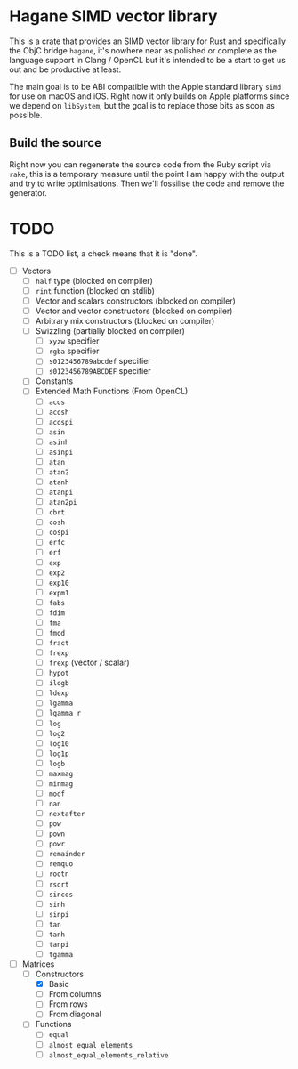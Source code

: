 # Hagane SIMD vector library #

This is a crate that provides an SIMD vector library for Rust and specifically the ObjC bridge `hagane`, it's nowhere near as polished or complete as the language support in Clang / OpenCL but it's intended to be a start to get us out and be productive at least.

The main goal is to be ABI compatible with the Apple standard library `simd` for use on macOS and iOS. Right now it only builds on Apple platforms since we depend on `libSystem`, but the goal is to replace those bits as soon as possible.

## Build the source ##

Right now you can regenerate the source code from the Ruby script via `rake`, this is a temporary measure until the point I am happy with the output and try to write optimisations. Then we'll fossilise the code and remove the generator.

# TODO #

This is a TODO list, a check means that it is "done".

 - [ ] Vectors
   - [ ] `half` type (blocked on compiler)
   - [ ] `rint` function (blocked on stdlib)
   - [ ] Vector and scalars constructors (blocked on compiler)
   - [ ] Vector and vector constructors (blocked on compiler)
   - [ ] Arbitrary mix constructors (blocked on compiler)
   - [ ] Swizzling (partially blocked on compiler)
     - [ ] `xyzw` specifier
     - [ ] `rgba` specifier
     - [ ] `s0123456789abcdef` specifier
     - [ ] `s0123456789ABCDEF` specifier
   - [ ] Constants
   - [ ] Extended Math Functions (From OpenCL)
     - [ ] `acos`
     - [ ] `acosh`
     - [ ] `acospi`
     - [ ] `asin`
     - [ ] `asinh`
     - [ ] `asinpi`
     - [ ] `atan`
     - [ ] `atan2`
     - [ ] `atanh`
     - [ ] `atanpi`
     - [ ] `atan2pi`
     - [ ] `cbrt`
     - [ ] `cosh`
     - [ ] `cospi`
     - [ ] `erfc`
     - [ ] `erf`
     - [ ] `exp`
     - [ ] `exp2`
     - [ ] `exp10`
     - [ ] `expm1`
     - [ ] `fabs`
     - [ ] `fdim`
     - [ ] `fma`
     - [ ] `fmod`
     - [ ] `fract`
     - [ ] `frexp`
     - [ ] `frexp` (vector / scalar)
     - [ ] `hypot`
     - [ ] `ilogb`
     - [ ] `ldexp`
     - [ ] `lgamma`
     - [ ] `lgamma_r`
     - [ ] `log`
     - [ ] `log2`
     - [ ] `log10`
     - [ ] `log1p`
     - [ ] `logb`
     - [ ] `maxmag`
     - [ ] `minmag`
     - [ ] `modf`
     - [ ] `nan`
     - [ ] `nextafter`
     - [ ] `pow`
     - [ ] `pown`
     - [ ] `powr`
     - [ ] `remainder`
     - [ ] `remquo`
     - [ ] `rootn`
     - [ ] `rsqrt`
     - [ ] `sincos`
     - [ ] `sinh`
     - [ ] `sinpi`
     - [ ] `tan`
     - [ ] `tanh`
     - [ ] `tanpi`
     - [ ] `tgamma`
 - [ ] Matrices
   - [ ] Constructors
     - [x] Basic
     - [ ] From columns
     - [ ] From rows
     - [ ] From diagonal
   - [ ] Functions
     - [ ] `equal`
     - [ ] `almost_equal_elements`
     - [ ] `almost_equal_elements_relative`
